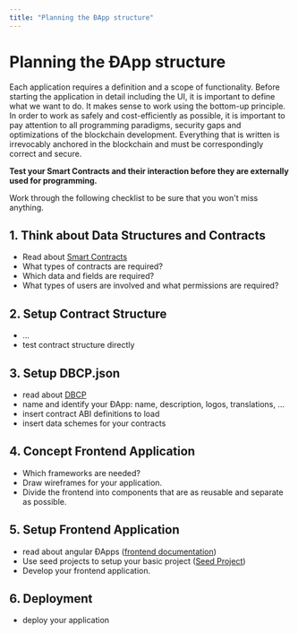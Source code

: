 ```yaml
---
title: "Planning the ÐApp structure"
---
```

# Planning the ÐApp structure
Each application requires a definition and a scope of functionality. Before starting the application in detail including the UI, it is important to define what we want to do. It makes sense to work using the bottom-up principle. In order to work as safely and cost-efficiently as possible, it is important to pay attention to all programming paradigms, security gaps and optimizations of the blockchain development. Everything that is written is irrevocably anchored in the blockchain and must be correspondingly correct and secure.

<b>Test your Smart Contracts and their interaction before they are externally used for programming.</b>

Work through the following checklist to be sure that you won't miss anything.

## 1. Think about Data Structures and Contracts
- Read about [Smart Contracts](/dev/smart-contracts)
- What types of contracts are required?
- Which data and fields are required?
- What types of users are involved and what permissions are required?

## 2. Setup Contract Structure
- ...
- test contract structure directly

## 3. Setup DBCP.json
- read about [DBCP](/dev/dbcp)
- name and identify your ÐApp: name, description, logos, translations, ...
- insert contract ABI definitions to load
- insert data schemes for your contracts

## 4. Concept Frontend Application
- Which frameworks are needed?
- Draw wireframes for your application.
- Divide the frontend into components that are as reusable and separate as possible.

## 5. Setup Frontend Application
- read about angular ÐApps ([frontend documentation](/frontend/basic))
- Use seed projects to setup your basic project ([Seed Project](git@github.com:evannetwork/dapps-tutorial.git))
- Develop your frontend application.

## 6. Deployment
- deploy your application
